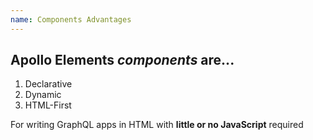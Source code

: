 ```yaml
---
name: Components Advantages
---
```


## Apollo Elements _components_ are...

<ol reveal>
  <li>Declarative</li>
  <li>Dynamic</li>
  <li>HTML-First</li>
</ol>

For writing GraphQL apps in HTML with **little or no JavaScript** required
